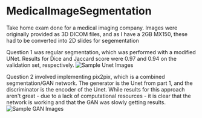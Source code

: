 # MedicalImageSegmentation
Take home exam done for a medical imaging company. Images were originally provided as 3D DICOM files, and as I have a 2GB MX150, these had to be converted into 2D slides for segementation

Question 1 was regular segmentation, which was performed with a modified UNet. Results for Dice and Jaccard score were 0.97 and 0.94 on the validation set, respectively.
![Sample Unet Images](https://github.com/JonathanBhimani-Burrows/MedicalImageSegmentation/Unet_Images.PNG)

Question 2 involved implementing pix2pix, which is a combined segmentation/GAN network. The generator is the Unet from part 1, and the discriminator is the encoder of the Unet. While results for this approach aren't great - due to a lack of computational resources - it is clear that the network is working and that the GAN was slowly getting results.
![Sample GAN Images](https://github.com/JonathanBhimani-Burrows/MedicalImageSegmentation/GAN_Images.PNG)
